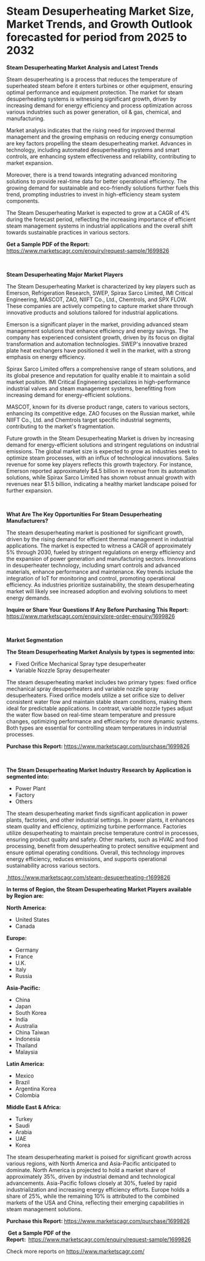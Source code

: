 <p><h1>Steam Desuperheating Market Size, Market Trends, and Growth Outlook forecasted for period from 2025 to 2032</h1></p><p><strong>Steam Desuperheating Market Analysis and Latest Trends</strong></p>
<p><p>Steam desuperheating is a process that reduces the temperature of superheated steam before it enters turbines or other equipment, ensuring optimal performance and equipment protection. The market for steam desuperheating systems is witnessing significant growth, driven by increasing demand for energy efficiency and process optimization across various industries such as power generation, oil & gas, chemical, and manufacturing.</p><p>Market analysis indicates that the rising need for improved thermal management and the growing emphasis on reducing energy consumption are key factors propelling the steam desuperheating market. Advances in technology, including automated desuperheating systems and smart controls, are enhancing system effectiveness and reliability, contributing to market expansion.</p><p>Moreover, there is a trend towards integrating advanced monitoring solutions to provide real-time data for better operational efficiency. The growing demand for sustainable and eco-friendly solutions further fuels this trend, prompting industries to invest in high-efficiency steam system components.</p><p>The Steam Desuperheating Market is expected to grow at a CAGR of 4% during the forecast period, reflecting the increasing importance of efficient steam management systems in industrial applications and the overall shift towards sustainable practices in various sectors.</p></p>
<p><strong>Get a Sample PDF of the Report:&nbsp;</strong> <a href="https://www.marketscagr.com/enquiry/request-sample/1699826?utm_campaign=1848&utm_medium=2&utm_source=Github&utm_content=ia&utm_term=09012025&utm_id=steam-desuperheating">https://www.marketscagr.com/enquiry/request-sample/1699826</a></p>
<p>&nbsp;</p>
<p><strong>Steam Desuperheating Major Market Players</strong></p>
<p><p>The Steam Desuperheating Market is characterized by key players such as Emerson, Refrigeration Research, SWEP, Spirax Sarco Limited, IMI Critical Engineering, MASCOT, ZAO, NIIFT Co., Ltd., Chemtrols, and SPX FLOW. These companies are actively competing to capture market share through innovative products and solutions tailored for industrial applications.</p><p>Emerson is a significant player in the market, providing advanced steam management solutions that enhance efficiency and energy savings. The company has experienced consistent growth, driven by its focus on digital transformation and automation technologies. SWEP's innovative brazed plate heat exchangers have positioned it well in the market, with a strong emphasis on energy efficiency.</p><p>Spirax Sarco Limited offers a comprehensive range of steam solutions, and its global presence and reputation for quality enable it to maintain a solid market position. IMI Critical Engineering specializes in high-performance industrial valves and steam management systems, benefitting from increasing demand for energy-efficient solutions.</p><p>MASCOT, known for its diverse product range, caters to various sectors, enhancing its competitive edge. ZAO focuses on the Russian market, while NIIFT Co., Ltd. and Chemtrols target specific industrial segments, contributing to the market's fragmentation.</p><p>Future growth in the Steam Desuperheating Market is driven by increasing demand for energy-efficient solutions and stringent regulations on industrial emissions. The global market size is expected to grow as industries seek to optimize steam processes, with an influx of technological innovations. Sales revenue for some key players reflects this growth trajectory. For instance, Emerson reported approximately $4.5 billion in revenue from its automation solutions, while Spirax Sarco Limited has shown robust annual growth with revenues near $1.5 billion, indicating a healthy market landscape poised for further expansion.</p></p>
<p>&nbsp;</p>
<p><strong>What Are The Key Opportunities For Steam Desuperheating Manufacturers?</strong></p>
<p><p>The steam desuperheating market is positioned for significant growth, driven by the rising demand for efficient thermal management in industrial applications. The market is expected to witness a CAGR of approximately 5% through 2030, fueled by stringent regulations on energy efficiency and the expansion of power generation and manufacturing sectors. Innovations in desuperheater technology, including smart controls and advanced materials, enhance performance and maintenance. Key trends include the integration of IoT for monitoring and control, promoting operational efficiency. As industries prioritize sustainability, the steam desuperheating market will likely see increased adoption and evolving solutions to meet energy demands.</p></p>
<p><strong>Inquire or Share Your Questions If Any Before Purchasing This Report:</strong> <a href="https://www.marketscagr.com/enquiry/pre-order-enquiry/1699826?utm_campaign=1848&utm_medium=2&utm_source=Github&utm_content=ia&utm_term=09012025&utm_id=steam-desuperheating">https://www.marketscagr.com/enquiry/pre-order-enquiry/1699826</a></p>
<p>&nbsp;</p>
<p><strong>Market Segmentation</strong></p>
<p><strong>The Steam Desuperheating Market Analysis by types is segmented into:</strong></p>
<p><ul><li>Fixed Orifice Mechanical Spray type desuperheater</li><li>Variable Nozzle Spray desuperheater</li></ul></p>
<p><p>The steam desuperheating market includes two primary types: fixed orifice mechanical spray desuperheaters and variable nozzle spray desuperheaters. Fixed orifice models utilize a set orifice size to deliver consistent water flow and maintain stable steam conditions, making them ideal for predictable applications. In contrast, variable nozzle types adjust the water flow based on real-time steam temperature and pressure changes, optimizing performance and efficiency for more dynamic systems. Both types are essential for controlling steam temperatures in industrial processes.</p></p>
<p><strong>Purchase this Report:&nbsp;</strong><a href="https://www.marketscagr.com/purchase/1699826?utm_campaign=1848&utm_medium=2&utm_source=Github&utm_content=ia&utm_term=09012025&utm_id=steam-desuperheating">https://www.marketscagr.com/purchase/1699826</a></p>
<p>&nbsp;</p>
<p><strong>The Steam Desuperheating Market Industry Research by Application is segmented into:</strong></p>
<p><ul><li>Power Plant</li><li>Factory</li><li>Others</li></ul></p>
<p><p>The steam desuperheating market finds significant application in power plants, factories, and other industrial settings. In power plants, it enhances steam quality and efficiency, optimizing turbine performance. Factories utilize desuperheating to maintain precise temperature control in processes, ensuring product quality and safety. Other markets, such as HVAC and food processing, benefit from desuperheating to protect sensitive equipment and ensure optimal operating conditions. Overall, this technology improves energy efficiency, reduces emissions, and supports operational sustainability across various sectors.</p></p>
<p><a href="https://www.marketscagr.com/steam-desuperheating-r1699826?utm_campaign=1848&utm_medium=2&utm_source=Github&utm_content=ia&utm_term=09012025&utm_id=steam-desuperheating">&nbsp;https://www.marketscagr.com/steam-desuperheating-r1699826</a></p>
<p><strong>In terms of Region, the Steam Desuperheating Market Players available by Region are:</strong></p>
<p>
    <p> <strong> North America: </strong>
        <ul>
            <li>United States</li>
            <li>Canada</li>
        </ul>
        </p> 
    <p> <strong> Europe: </strong>
        <ul>
            <li>Germany</li>
            <li>France</li>
            <li>U.K.</li>
            <li>Italy</li>
            <li>Russia</li>
        </ul>
        </p> 
    <p> <strong> Asia-Pacific: </strong>
        <ul>
            <li>China</li>
            <li>Japan</li>
            <li>South Korea</li>
            <li>India</li>
            <li>Australia</li>
            <li>China Taiwan</li>
            <li>Indonesia</li>
            <li>Thailand</li>
            <li>Malaysia</li>
        </ul>
        </p> 
    <p> <strong> Latin America: </strong>
        <ul>
            <li>Mexico</li>
            <li>Brazil</li>
            <li>Argentina Korea</li>
            <li>Colombia</li>
        </ul>
        </p> 
    <p> <strong> Middle East & Africa: </strong>
        <ul>
            <li>Turkey</li>
            <li>Saudi</li>
            <li>Arabia</li>
            <li>UAE</li>
            <li>Korea</li>
        </ul>
    </p>
    </p>
<p><p>The steam desuperheating market is poised for significant growth across various regions, with North America and Asia-Pacific anticipated to dominate. North America is projected to hold a market share of approximately 35%, driven by industrial demand and technological advancements. Asia-Pacific follows closely at 30%, fueled by rapid industrialization and increasing energy efficiency efforts. Europe holds a share of 25%, while the remaining 10% is attributed to the combined markets of the USA and China, reflecting their emerging capabilities in steam management solutions.</p></p>
<p><strong>Purchase this Report: </strong><a href="https://www.marketscagr.com/purchase/1699826?utm_campaign=1848&utm_medium=2&utm_source=Github&utm_content=ia&utm_term=09012025&utm_id=steam-desuperheating">https://www.marketscagr.com/purchase/1699826</a></p>
<p>&nbsp;<strong>Get a Sample PDF of the Report:&nbsp;&nbsp;</strong><a href="https://www.marketscagr.com/enquiry/request-sample/1699826?utm_campaign=1848&utm_medium=2&utm_source=Github&utm_content=ia&utm_term=09012025&utm_id=steam-desuperheating">https://www.marketscagr.com/enquiry/request-sample/1699826</a></p>
<p><strong></strong></p>
<p>Check more reports on <a href="https://www.marketscagr.com/?utm_campaign=1848&utm_medium=2&utm_source=Github&utm_content=ia&utm_term=09012025&utm_id=steam-desuperheating">https://www.marketscagr.com/</a></p>